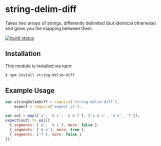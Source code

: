 # string-delim-diff

Takes two arrays of strings, differently delimited (but identical otherwise) and gives you the mapping between them.

[![build status](https://secure.travis-ci.org/noblesamurai/string-delim-diff.png)](http://travis-ci.org/noblesamurai/string-delim-diff)

## Installation

This module is installed via npm:

``` bash
$ npm install string-delim-diff
```

## Example Usage

``` js
var stringDelimDiff = require('string-delim-diff'),
    expect = require('expect.js');

var out = map(['a', 'b c', 'd e f'], ['a b c', 'd e', 'f']);
expect(out).to.eql([
  { segments: ['a', 'b c'], more: false },
  { segments: ['d e'], more: true },
  { segments: ['f'], more: false }
]);

```

